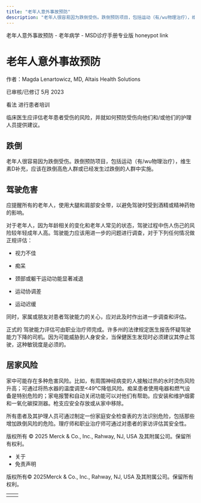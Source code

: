 ```yaml
---
title: "老年人意外事故预防"
description: "老年人很容易因为跌倒受伤。跌倒预防项目，包括运动（有/wu物理治疗），维生素D补充，应该在跌倒高危人群或已经发生过跌倒的人群中实施。"
---
```


﻿老年人意外事故预防 \- 老年病学 \- MSD诊疗手册专业版 honeypot link

# 老年人意外事故预防

作者：Magda Lenartowicz, MD, Altais Health Solutions

已审核/已修订 5月 2023

看法 进行患者培训

临床医生应评估老年患者受伤的风险，并就如何预防受伤向他们和/或他们的护理人员提供建议。

## 跌倒

老年人很容易因为跌倒受伤。跌倒预防项目，包括运动（有/wu物理治疗），维生素D补充，应该在跌倒高危人群或已经发生过跌倒的人群中实施。

## 驾驶危害

应提醒所有的老年人，使用大腿和肩部安全带，以避免驾驶时受到酒精或精神药物的影响。

对于老年人，因为年龄相关的变化和老年人常见的状态，驾驶过程中伤人伤己的风险较年轻成年人高。驾驶能力应该用进一步的问题进行调查，对于下列任何情况做正规评估：

- 视力不佳

- 痴呆

- 颈部或躯干运动功能显著减退

- 运动协调差

- 运动迟缓


同时，家属或朋友对患者驾驶能力的关心，应对此及时作出进一步调查和评估。

正式的 驾驶能力评估可由职业治疗师完成。许多州的法律规定医生报告怀疑驾驶能力下降的司机。因为可能威胁到人身安全，当保健医生发现时必须建议其停止驾驶，这种敏锐度是必须的。

## 居家风险

家中可能存在多种危害风险。比如，有周围神经病变的人接触过热的水时烫伤风险升高；可通过将热水器的温度调至<49°C降低风险。痴呆患者使用电器和燃气设备是特别危险的；家电报警和自动关闭功能可以对他们有帮助。应安装和维护烟雾和一氧化碳探测器。枪支应安全存放或从家中移除。

所有患者及其护理人员可通过制定一份家庭安全检查表的方法识别危险，包括那些增加跌倒风险的危险。理疗师和职业治疗师可通过对患者的家访评估其安全性。



版权所有 © 2025
Merck & Co., Inc., Rahway, NJ, USA 及其附属公司。保留所有权利。

- 关于
- 免责声明

版权所有© 2025Merck & Co., Inc., Rahway, NJ, USA 及其附属公司。保留所有权利。

|     |     |
| --- | --- |
|  |  |
